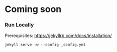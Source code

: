 # Coming soon
### Run Locally

Prerequisites: https://jekyllrb.com/docs/installation/

```
jekyll serve -w --config _config.yml
```